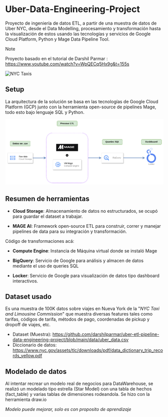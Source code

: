 # Uber-Data-Engineering-Project
Proyecto de ingeniería de datos ETL, a partir de una muestra de datos de Uber NYC, desde el Data Modelling, procesamiento y transformación hasta la visualización de estos usando las tecnologías y servicios de Google Cloud Platform, Python y Mage Data Pipeline Tool.

> [!Note]
> Proyecto basado en el tutorial de Darshil Parmar : https://www.youtube.com/watch?v=WpQECq5Hx9g&t=155s

![NYC Taxis](https://www.nuevayork.net/f/estados-unidos/nueva-york/guia/taxi.jpg)

## Setup

La arquitectura de la solución se basa en las tecnologías de Google Cloud Platform (GCP) junto con la herramienta open-source de pipelines Mage, todo esto bajo lenguaje SQL y Python.

<p align="center">
  <img src="https://github.com/IgnaBascu/Uber-Data-Engineering-Project/blob/main/assets/DiagramaETL.png?raw=true">
</p>

## Resumen de herramientas

*  **Cloud Storage**: Almacenamiento de datos no estructurados, se ocupó para guardar el dataset a trabajar.


*  **MAGE AI**: Framework open-source ETL para construir, correr y manejar pipelines de data para su integración y transformación.

Código de transformaciones acá:

*  **Compute Engine**: Instancia de Máquina virtual donde se instaló Mage


*  **BigQuery**: Servicio de Google para análisis y almacen de datos mediante el uso de queries SQL

*  **Locker**: Servicio de Google para visualización de datos tipo dashboard interactivos.

## Dataset usado

Es una muestra de 100K datos sobre viajes en Nueva York de la "*NYC Taxi and Limousine Commission*" que muestra diversas features tales como tarifas, códigos de tarifa, métodos de pago, coordenadas de pickup y dropoff de viajes, etc.

- Dataset (Muestra): https://github.com/darshilparmar/uber-etl-pipeline-data-engineering-project/blob/main/data/uber_data.csv
- Diccionario de datos: https://www.nyc.gov/assets/tlc/downloads/pdf/data_dictionary_trip_records_yellow.pdf

## Modelado de datos

Al intentar recrear un modelo real de negocios para DataWarehouse, se realizó un modelado tipo estrella (Star Model) con una tabla de hechos (fact_table) y varias tablas de dimensiones rodeandola. Se hizo con la herramienta draw.io

 *Modelo puede mejorar, solo es con proposito de aprendizaje*
